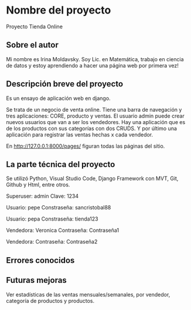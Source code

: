 # Nombre del proyecto

Proyecto Tienda Online


## Sobre el autor

Mi nombre es Irina Moldavsky. Soy Lic. en Matemática, trabajo en ciencia de datos y estoy aprendiendo a hacer una página web por primera vez!


## Descripción breve del proyecto

Es un ensayo de aplicación web en django. 

Se trata de un negocio de venta online. Tiene una barra de navegación y tres aplicaciones: CORE, producto y ventas.
El usuario admin puede crear nuevos usuarios que van a ser los vendedores. Hay una aplicación que es de los productos con sus categorías con dos CRUDS. Y por último una aplicación para registrar las ventas hechas x cada vendedor.

En http://127.0.0.1:8000/pages/ figuran todas las páginas del sitio.

## La parte técnica del proyecto

Se utilizó Python, Visual Studio Code, Django Framework con MVT, Git, Github y Html, entre otros.

Superuser: admin
Clave: 1234

Usuario: pepe
Constraseña: sancristobal88

Usuario: pepa
Constraseña: tienda123

Vendedora: Veronica
Contraseña: Contraseña1

Vendedora:
Contraseña: Contraseña2

## Errores conocidos




## Futuras mejoras
Ver estadísticas de las ventas mensuales/semanales, por vendedor, categoría de productos y productos.